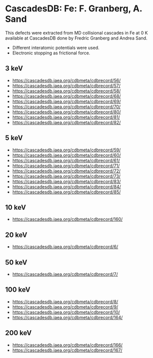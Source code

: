 # CascadesDB: Fe: F. Granberg, A. Sand
This defects were extracted from MD collisional cascades in Fe at 0 K available at CascadesDB done by Fredric Granberg and Andrea Sand.
- Different interatomic potentials were used.
- Electronic stopping as frictional force.

## 3 keV
- https://cascadesdb.iaea.org/cdbmeta/cdbrecord/56/
- https://cascadesdb.iaea.org/cdbmeta/cdbrecord/57/
- https://cascadesdb.iaea.org/cdbmeta/cdbrecord/58/
- https://cascadesdb.iaea.org/cdbmeta/cdbrecord/68/
- https://cascadesdb.iaea.org/cdbmeta/cdbrecord/69/
- https://cascadesdb.iaea.org/cdbmeta/cdbrecord/70/
- https://cascadesdb.iaea.org/cdbmeta/cdbrecord/80/
- https://cascadesdb.iaea.org/cdbmeta/cdbrecord/81/
- https://cascadesdb.iaea.org/cdbmeta/cdbrecord/82/

## 5 keV
- https://cascadesdb.iaea.org/cdbmeta/cdbrecord/59/
- https://cascadesdb.iaea.org/cdbmeta/cdbrecord/60/
- https://cascadesdb.iaea.org/cdbmeta/cdbrecord/61/
- https://cascadesdb.iaea.org/cdbmeta/cdbrecord/71/
- https://cascadesdb.iaea.org/cdbmeta/cdbrecord/72/
- https://cascadesdb.iaea.org/cdbmeta/cdbrecord/73/
- https://cascadesdb.iaea.org/cdbmeta/cdbrecord/83/
- https://cascadesdb.iaea.org/cdbmeta/cdbrecord/84/
- https://cascadesdb.iaea.org/cdbmeta/cdbrecord/85/

## 10 keV
- https://cascadesdb.iaea.org/cdbmeta/cdbrecord/160/

## 20 keV
- https://cascadesdb.iaea.org/cdbmeta/cdbrecord/6/

## 50 keV
- https://cascadesdb.iaea.org/cdbmeta/cdbrecord/7/

## 100 keV
- https://cascadesdb.iaea.org/cdbmeta/cdbrecord/8/
- https://cascadesdb.iaea.org/cdbmeta/cdbrecord/9/
- https://cascadesdb.iaea.org/cdbmeta/cdbrecord/10/
- https://cascadesdb.iaea.org/cdbmeta/cdbrecord/164/

## 200 keV
- https://cascadesdb.iaea.org/cdbmeta/cdbrecord/166/
- https://cascadesdb.iaea.org/cdbmeta/cdbrecord/167/
